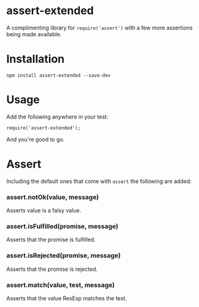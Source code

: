 # assert-extended
A complimenting library for `require('assert')` with a few more assertions being made available.

# Installation

```
npm install assert-extended --save-dev
```

# Usage

Add the following anywhere in your test:

```
require('assert-extended');
```

And you're good to go.

# Assert

Including the default ones that come with `assert` the following are added:

### assert.notOk(value, message)

Asserts value is a falsy value.

### assert.isFulfilled(promise, message)

Asserts that the promise is fulfilled.

### assert.isRejected(promise, message)

Asserts that the promise is rejected.

### assert.match(value, test, message)

Asserts that the value RexExp matches the test.
